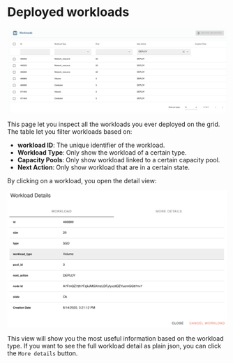# Deployed workloads

![deployed workloads](./img/deployed_workload.png)

This page let you inspect all the workloads you ever deployed on the grid. 
The table let you filter workloads based on:

* **workload ID**: The unique identifier of the workload.
* **Workload Type**: Only show the workload of a certain type.
* **Capacity Pools**: Only show workload linked to a certain capacity pool.
* **Next Action**: Only show workload that are in a certain state.

By clicking on a workload, you open the detail view:

![deployed workloads](./img/deployed_workload_detail.png)

This view will show you the most useful information based on the workload type. If you want to see the full workload detail as plain json, you can click the `More details` button.
